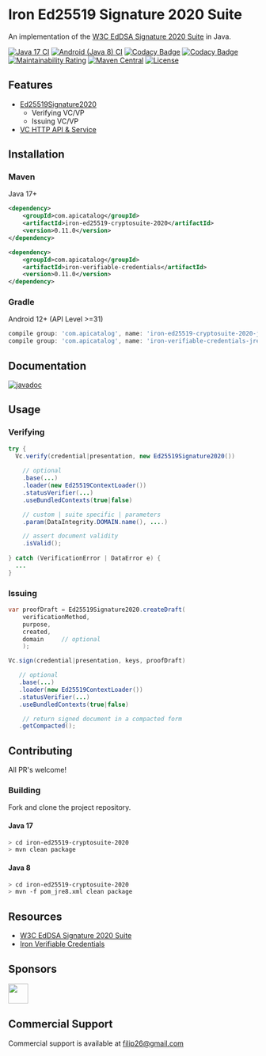 # Iron Ed25519 Signature 2020 Suite

An implementation of the [W3C EdDSA Signature 2020 Suite](https://www.w3.org/TR/vc-di-eddsa/#the-ed25519signature2020-suite) in Java.

[![Java 17 CI](https://github.com/filip26/iron-ed25519-cryptosuite-2020/actions/workflows/java17-build.yml/badge.svg)](https://github.com/filip26/iron-ed25519-cryptosuite-2020/actions/workflows/java17-build.yml)
[![Android (Java 8) CI](https://github.com/filip26/iron-ed25519-cryptosuite-2020/actions/workflows/java8-build.yml/badge.svg)](https://github.com/filip26/iron-ed25519-cryptosuite-2020/actions/workflows/java8-build.yml)
[![Codacy Badge](https://app.codacy.com/project/badge/Grade/806688cdb1d248e8b5cc2a67f6c2f0f8)](https://www.codacy.com/gh/filip26/iron-ed25519-cryptosuite-2020/dashboard?utm_source=github.com&amp;utm_medium=referral&amp;utm_content=filip26/iron-ed25519-cryptosuite-2020&amp;utm_campaign=Badge_Grade)
[![Codacy Badge](https://app.codacy.com/project/badge/Coverage/806688cdb1d248e8b5cc2a67f6c2f0f8)](https://www.codacy.com/gh/filip26/iron-ed25519-cryptosuite-2020/dashboard?utm_source=github.com&utm_medium=referral&utm_content=filip26/iron-ed25519-cryptosuite-2020&utm_campaign=Badge_Coverage)
[![Maintainability Rating](https://sonarcloud.io/api/project_badges/measure?project=filip26_iron-ed25519-cryptosuite-2020&metric=sqale_rating)](https://sonarcloud.io/dashboard?id=filip26_iron-ed25519-cryptosuite-2020)
[![Maven Central](https://img.shields.io/maven-central/v/com.apicatalog/iron-ed25519-cryptosuite-2020.svg?label=Maven%20Central)](https://search.maven.org/search?q=g:%22com.apicatalog%22%20AND%20a:%22iron-ed25519-cryptosuite-2020%22)
[![License](https://img.shields.io/badge/License-Apache%202.0-blue.svg)](https://opensource.org/licenses/Apache-2.0)

## Features
* [Ed25519Signature2020](https://www.w3.org/TR/vc-di-eddsa/#the-ed25519signature2020-suite)
  * Verifying VC/VP
  * Issuing VC/VP
* [VC HTTP API & Service](https://github.com/filip26/iron-vc-api)

## Installation

### Maven

Java 17+

```xml
<dependency>
    <groupId>com.apicatalog</groupId>
    <artifactId>iron-ed25519-cryptosuite-2020</artifactId>
    <version>0.11.0</version>
</dependency>

<dependency>
    <groupId>com.apicatalog</groupId>
    <artifactId>iron-verifiable-credentials</artifactId>
    <version>0.11.0</version>
</dependency>
```

### Gradle

Android 12+ (API Level >=31)

```gradle
compile group: 'com.apicatalog', name: 'iron-ed25519-cryptosuite-2020-jre8', version: '0.11.0'
compile group: 'com.apicatalog', name: 'iron-verifiable-credentials-jre8', version: '0.11.0'
```

## Documentation

[![javadoc](https://javadoc.io/badge2/com.apicatalog/iron-ed25519-cryptosuite-2020/javadoc.svg)](https://javadoc.io/doc/com.apicatalog/iron-ed25519-cryptosuite-2020)

## Usage

### Verifying 

```java
try {
  Vc.verify(credential|presentation, new Ed25519Signature2020())
      
    // optional
    .base(...)
    .loader(new Ed25519ContextLoader()) 
    .statusVerifier(...)
    .useBundledContexts(true|false)

    // custom | suite specific | parameters
    .param(DataIntegrity.DOMAIN.name(), ....)

    // assert document validity
    .isValid();
    
} catch (VerificationError | DataError e) {
  ...
}

```

### Issuing

```java
var proofDraft = Ed25519Signature2020.createDraft(
    verificationMethod,
    purpose,
    created,    
    domain     // optional
    );

Vc.sign(credential|presentation, keys, proofDraft)

   // optional
   .base(...)
   .loader(new Ed25519ContextLoader()) 
   .statusVerifier(...)
   .useBundledContexts(true|false)

    // return signed document in a compacted form
   .getCompacted();

```

## Contributing

All PR's welcome!

### Building

Fork and clone the project repository.

#### Java 17
```bash
> cd iron-ed25519-cryptosuite-2020
> mvn clean package
```

#### Java 8
```bash
> cd iron-ed25519-cryptosuite-2020
> mvn -f pom_jre8.xml clean package
```

## Resources
* [W3C EdDSA Signature 2020 Suite](https://www.w3.org/TR/vc-di-eddsa/#the-ed25519signature2020-suite)
* [Iron Verifiable Credentials](https://github.com/filip26/iron-verifiable-credentials)

## Sponsors

<a href="https://github.com/digitalbazaar">
  <img src="https://avatars.githubusercontent.com/u/167436?s=200&v=4" width="40" />
</a> 

## Commercial Support
Commercial support is available at filip26@gmail.com
